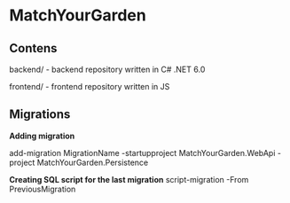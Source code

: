 # MatchYourGarden

## Contens
backend/ - backend repository written in C# .NET 6.0

frontend/ - frontend repository written in JS
 
## Migrations
 **Adding migration**
 
 add-migration MigrationName -startupproject MatchYourGarden.WebApi -project MatchYourGarden.Persistence
 
 **Creating SQL script for the last migration**
 script-migration -From PreviousMigration

 
 
